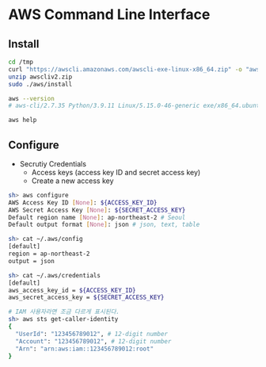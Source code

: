 # AWS Command Line Interface

## Install

```sh
cd /tmp
curl "https://awscli.amazonaws.com/awscli-exe-linux-x86_64.zip" -o "awscliv2.zip"
unzip awscliv2.zip
sudo ./aws/install
```

```sh
aws --version
# aws-cli/2.7.35 Python/3.9.11 Linux/5.15.0-46-generic exe/x86_64.ubuntu.20 prompt/off
```

```sh
aws help
```

## Configure

- Secrutiy Credentials
  - Access keys (access key ID and secret access key)
  - Create a new access key

```sh
sh> aws configure
AWS Access Key ID [None]: ${ACCESS_KEY_ID}
AWS Secret Access Key [None]: ${SECRET_ACCESS_KEY}
Default region name [None]: ap-northeast-2 # Seoul
Default output format [None]: json # json, text, table
```

```sh
sh> cat ~/.aws/config
[default]
region = ap-northeast-2
output = json
```

```sh
sh> cat ~/.aws/credentials
[default]
aws_access_key_id = ${ACCESS_KEY_ID}
aws_secret_access_key = ${SECRET_ACCESS_KEY}
```

```sh
# IAM 사용자라면 조금 다르게 표시된다.
sh> aws sts get-caller-identity
{
  "UserId": "123456789012", # 12-digit number
  "Account": "123456789012", # 12-digit number
  "Arn": "arn:aws:iam::123456789012:root"
}
```

